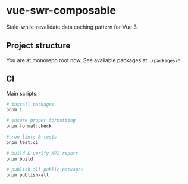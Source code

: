 # vue-swr-composable

Stale-while-revalidate data caching pattern for Vue 3.

## Project structure

You are at monorepo root now. See available packages at `./packages/*`.

## CI

Main scripts:

```bash
# install packages
pnpm i

# ensure proper formatting
pnpm format:check

# run lints & tests
pnpm test:ci

# build & verify API report
pnpm build

# publish all public packages
pnpm publish-all
```
